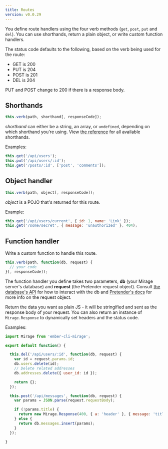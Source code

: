 ```yaml
---
title: Routes
version: v0.0.29
---
```


You define route handlers using the four verb methods (`get`, `post`, `put` and `del`). You can use shorthands, return a plain object, or write custom function handlers.

The status code defaults to the following, based on the verb being used for the route:

  - GET is 200
  - PUT is 204
  - POST is 201
  - DEL is 204

PUT and POST change to 200 if there is a response body.

## Shorthands

```js
this.verb(path, shorthand[, responseCode]);
```

*shorthand* can either be a string, an array, or `undefined`, depending on which shorthand you're using. View [the reference](../shorthands) for all available shorthands.

Examples:

```js
this.get('/api/users');
this.put('/api/users/:id');
this.get('/posts/:id', ['post', 'comments']);
```

## Object handler

```js
this.verb(path, object[, responseCode]);
```

*object* is a POJO that's returned for this route.

Example:

```js
this.get('/api/users/current', { id: 1, name: 'Link' });
this.get('/some/secret', { message: 'unauthorized' }, 404);
```

## Function handler

Write a custom function to handle this route.

```js
this.verb(path, function(db, request) {
  // your code
}[, responseCode]);
```

The function handler you define takes two parameters, **db** (your Mirage server's database) and **request** (the Pretender request object). Consult [the database's API](../database) for how to interact with the db and [Pretender's docs](https://github.com/trek/pretender) for more info on the request object.

Return the data you want as plain JS - it will be stringified and sent as the response body of your request. You can also return an instance of `Mirage.Response` to dynamically set headers and the status code.

Examples:

```js
import Mirage from 'ember-cli-mirage';

export default function() {

  this.del('/api/users/:id', function(db, request) {
    var id = request.params.id;
    db.users.delete(id);
    // Delete related addresses
    db.addresses.delete({ user_id: id });

    return {};
  });

  this.post('/api/messages', function(db, request) {
    var params = JSON.parse(request.requestBody);

    if (!params.title) {
      return new Mirage.Response(400, { a: 'header' }, { message: 'title cannot be blank' });
    } else {
      return db.messages.insert(params);
    }
  });

}
```
